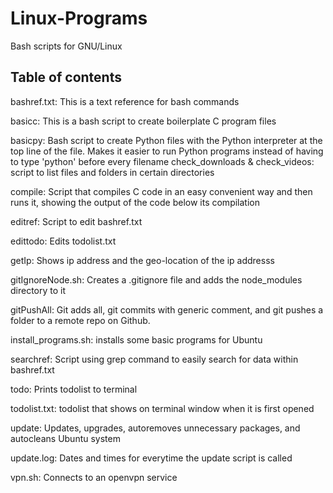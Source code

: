 # Linux-Programs
Bash scripts for GNU/Linux

## Table of contents
bashref.txt: This is a text reference for bash commands

basicc: This is a bash script to create boilerplate C program files

basicpy: Bash script to create Python files with the Python interpreter at the top line of the file.
	 Makes it easier to run Python programs instead of having to type 'python' before every filename
check_downloads & check_videos: script to list files and folders in certain directories

compile: Script that compiles C code in an easy convenient way and then runs it, showing the output of the code below its compilation

editref: Script to edit bashref.txt

edittodo: Edits todolist.txt

getIp: Shows ip address and the geo-location of the ip addresss

gitIgnoreNode.sh: Creates a .gitignore file and adds the node_modules directory to it

gitPushAll: Git adds all, git commits with generic comment, and git pushes a folder to a remote repo on Github.

install_programs.sh: installs some basic programs for Ubuntu

searchref: Script using grep command to easily search for data within bashref.txt

todo: Prints todolist to terminal

todolist.txt: todolist that shows on terminal window when it is first opened

update: Updates, upgrades, autoremoves unnecessary packages, and autocleans Ubuntu system

update.log: Dates and times for everytime the update script is called

vpn.sh: Connects to an openvpn service

